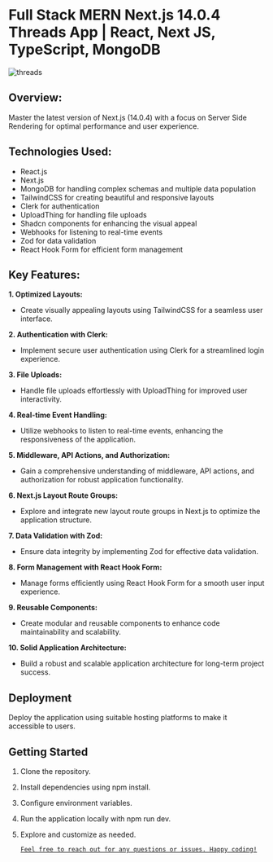 # Full Stack MERN Next.js 14.0.4 Threads App | React, Next JS, TypeScript, MongoDB

![threads](https://github.com/prakash-s-2210/threads-clone/assets/94909544/4943f50a-598e-49e2-999e-e5b81eabca3e)

## Overview:

Master the latest version of Next.js (14.0.4) with a focus on Server Side Rendering for optimal performance and user experience.

## Technologies Used:

- React.js
- Next.js
- MongoDB for handling complex schemas and multiple data population
- TailwindCSS for creating beautiful and responsive layouts
- Clerk for authentication
- UploadThing for handling file uploads
- Shadcn components for enhancing the visual appeal
- Webhooks for listening to real-time events
- Zod for data validation
- React Hook Form for efficient form management

## Key Features:

**1. Optimized Layouts:**
   - Create visually appealing layouts using TailwindCSS for a seamless user interface.

**2. Authentication with Clerk:**
   - Implement secure user authentication using Clerk for a streamlined login experience.

**3. File Uploads:**
   - Handle file uploads effortlessly with UploadThing for improved user interactivity.

**4. Real-time Event Handling:**
   - Utilize webhooks to listen to real-time events, enhancing the responsiveness of the 
     application.

**5. Middleware, API Actions, and Authorization:**
   - Gain a comprehensive understanding of middleware, API actions, and authorization for 
     robust application functionality.

**6. Next.js Layout Route Groups:**
   - Explore and integrate new layout route groups in Next.js to optimize the application 
     structure.

**7. Data Validation with Zod:**
   - Ensure data integrity by implementing Zod for effective data validation.

**8. Form Management with React Hook Form:**
   - Manage forms efficiently using React Hook Form for a smooth user input experience.

**9. Reusable Components:**
   - Create modular and reusable components to enhance code maintainability and scalability.

**10. Solid Application Architecture:**
   - Build a robust and scalable application architecture for long-term project success.

## Deployment

Deploy the application using suitable hosting platforms to make it accessible to users.

## Getting Started

1. Clone the repository.
2. Install dependencies using npm install.
3. Configure environment variables.
4. Run the application locally with npm run dev.
5. Explore and customize as needed.

   [`Feel free to reach out for any questions or issues. Happy coding!`](https://www.linkedin.com/in/prakash2210/)

